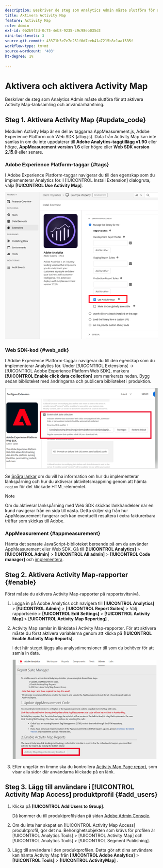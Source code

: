 ```yaml
---
description: Beskriver de steg som Analytics Admin måste slutföra för att aktivera Activity Map-länksamling och användarhämtning.
title: Aktivera Activity Map
feature: Activity Map
role: Admin
exl-id: 0b2b9f3d-0c75-4eb8-9235-c9c98eb035d3
mini-toc-levels: 3
source-git-commit: 43371b5e7e7e251f0d7eeb41a7215b8c1aa1535f
workflow-type: tm+mt
source-wordcount: '403'
ht-degree: 1%

---
```



# Aktivera och aktivera Activity Map

Beskriver de steg som Analytics Admin måste slutföra för att aktivera Activity Map-länksamling och användarhämtning.

## Steg 1. Aktivera Activity Map {#update_code}

Modulen Activity Map är en del av taggarna AppMeasurement.js, Adobe Experience Platform och Web SDK (alloy.js). Data från Activity Map kan inte samlas in om du inte uppdaterar till **Adobe Analytics-taggtillägg v1.90** eller högre, **AppMeasurement version 1.6** eller högre eller **Web SDK version 2.15.0** eller senare.

### Adobe Experience Platform-taggar {#tags}

I Adobe Experience Platform-taggar navigerar du till den egenskap som du implementerar Analytics för. I [!UICONTROL Install Extension] dialogruta, välja **[!UICONTROL Use Activity Map]**.

![](assets/aa_extension.png)

### Web SDK-kod {#web_sdk}

I Adobe Experience Platform-taggar navigerar du till den egenskap som du implementerar Analytics för. Under [!UICONTROL Extensions] -> [!UICONTROL Adobe Experience Platform Web SDK], markera **[!UICONTROL Enable click data collection]** som markerats nedan. Bygg sedan biblioteket med ändringarna och publicera biblioteket i produktion.

![](assets/web_sdk.png)

Se [Spåra länkar](https://experienceleague.adobe.com/docs/experience-platform/edge/data-collection/track-links.html) om du vill ha information om hur du implementerar länkspårning och hur du aktiverar aktivitetsmappning genom att hämta `region` för det klickade HTML-elementet.

>[!NOTE]
>
>Om du aktiverar länkspårning med Web SDK skickas länkhändelser när en kund navigerar från en sida till nästa. Detta skiljer sig från hur AppMeasurement fungerar och kan eventuellt resultera i extra fakturerbara träffar som skickas till Adobe.

### AppMeasurement {#appmeasurement}

Hämta det senaste JavaScript-biblioteket beroende på om du använder AppMeasurement eller Web SDK.
Gå till **[!UICONTROL Analytics]** > **[!UICONTROL Admin]** > **[!UICONTROL All admin]** > **[!UICONTROL Code manager]** och [implementera](https://experienceleague.adobe.com/docs/analytics/implementation/js/overview.html).

## Steg 2. Aktivera Activity Map-rapporter {#enable}

Först måste du aktivera Activity Map-rapporter på rapportsvitsnivå.

1. Logga in på Adobe Analytics och navigera till  **[!UICONTROL Analytics]** > **[!UICONTROL Admin]** > **[!UICONTROL Report Suites]** > Välj rapportserie > **[!UICONTROL Edit Settings]** > **[!UICONTROL Activity Map]** > **[!UICONTROL Activity Map Reporting]** .

1. Activity Map samlar in länkdata i Activity Map-rapporter. För att aktivera måste du först aktivera variablerna genom att klicka på **[!UICONTROL Enable Activity Map Reports]**.

   I det här steget läggs alla analysdimensioner till som du behöver för att samla in data.

   ![](assets/enable.png)

1. Efter ungefär en timme ska du kontrollera [Activity Map Page report](/help/analyze/activity-map/activitymap-reporting-analytics.md), som visar alla sidor där användarna klickade på en länk.

## Steg 3. Lägg till användare i [!UICONTROL Activity Map Access] produktprofil {#add_users}

1. Klicka på **[!UICONTROL Add Users to Group]**.

   Då kommer du till produktprofilsidan på sidan [Adobe Admin Console](https://adminconsole.adobe.com/E2F05B3B52F54D2E0A490D44@AdobeOrg/overview).

1. Om du inte har skapat en [!UICONTROL Activity Map Access] produktprofil, gör det nu. Behörighetsobjekten som krävs för profilen är [!UICONTROL Analytics Tools] > [!UICONTROL Activity Map] och [!UICONTROL Analytics Tools] > [!UICONTROL Segment Publishing].

1. Lägg till användare i den produktprofilen. Detta gör att dina användare kan hämta Activity Map från  **[!UICONTROL Adobe Analytics]** > **[!UICONTROL Tools]** > **[!UICONTROL ActivityMap]** .

